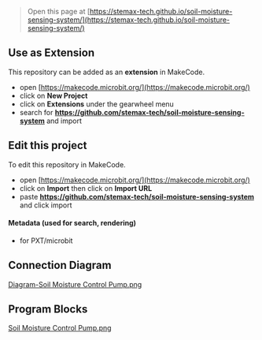 
> Open this page at [https://stemax-tech.github.io/soil-moisture-sensing-system/](https://stemax-tech.github.io/soil-moisture-sensing-system/)

## Use as Extension

This repository can be added as an **extension** in MakeCode.

* open [https://makecode.microbit.org/](https://makecode.microbit.org/)
* click on **New Project**
* click on **Extensions** under the gearwheel menu
* search for **https://github.com/stemax-tech/soil-moisture-sensing-system** and import

## Edit this project

To edit this repository in MakeCode.

* open [https://makecode.microbit.org/](https://makecode.microbit.org/)
* click on **Import** then click on **Import URL**
* paste **https://github.com/stemax-tech/soil-moisture-sensing-system** and click import

#### Metadata (used for search, rendering)

* for PXT/microbit
<script src="https://makecode.com/gh-pages-embed.js"></script><script>makeCodeRender("{{ site.makecode.home_url }}", "{{ site.github.owner_name }}/{{ site.github.repository_name }}");</script>

## Connection Diagram
[Diagram-Soil Moisture Control Pump.png](https://drive.google.com/file/d/1CW_uSYA-ttbX3JVqwEMtzUIBld55LgJY/)

## Program Blocks
[Soil Moisture Control Pump.png](https://drive.google.com/file/d/1rbeYSFnpudw2aLlM3v9iOgSdDgPaM4Bk/view?usp=drive_link)
